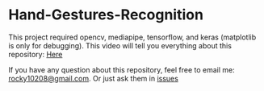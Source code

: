 # Hand-Gestures-Recognition

This project required opencv, mediapipe, tensorflow, and keras (matplotlib is only for debugging). 
This video will tell you everything about this repository: [Here](https://www.youtube.com/watch?v=1NRFigIuZH0)

If you have any question about this repository, feel free to email me: rocky10208@gmail.com. Or just ask them in [issues](https://github.com/Rocky14683/Hand-Gestures-Recognition/issues)
